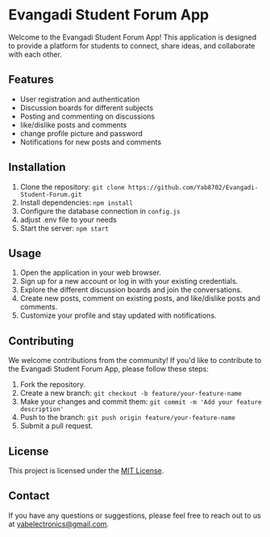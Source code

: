 # Evangadi Student Forum App

Welcome to the Evangadi Student Forum App! This application is designed to provide a platform for students to connect, share ideas, and collaborate with each other.

## Features

- User registration and authentication
- Discussion boards for different subjects
- Posting and commenting on discussions
- like/dislike posts and comments
- change profile picture and password
- Notifications for new posts and comments

## Installation

1. Clone the repository: `git clone https://github.com/Yab8702/Evangadi-Student-Forum.git`
2. Install dependencies: `npm install`
3. Configure the database connection in `config.js`
4. adjust .env file to your needs
5. Start the server: `npm start`

## Usage

1. Open the application in your web browser.
2. Sign up for a new account or log in with your existing credentials.
3. Explore the different discussion boards and join the conversations.
4. Create new posts, comment on existing posts, and like/dislike posts and comments.
5. Customize your profile and stay updated with notifications.

## Contributing

We welcome contributions from the community! If you'd like to contribute to the Evangadi Student Forum App, please follow these steps:

1. Fork the repository.
2. Create a new branch: `git checkout -b feature/your-feature-name`
3. Make your changes and commit them: `git commit -m 'Add your feature description'`
4. Push to the branch: `git push origin feature/your-feature-name`
5. Submit a pull request.

## License

This project is licensed under the [MIT License](LICENSE).

## Contact

If you have any questions or suggestions, please feel free to reach out to us at [yabelectronics@gmail.com](mailto:evangadi@example.com).

